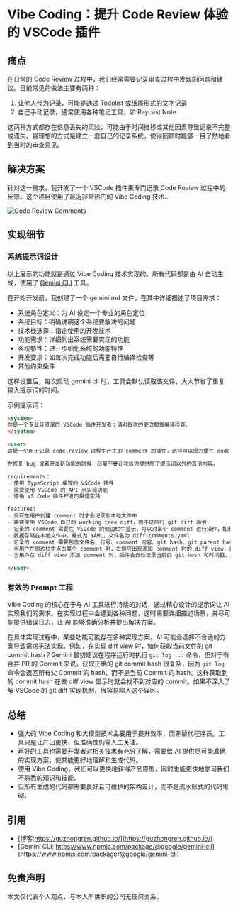 # Vibe Coding：提升 Code Review 体验的 VSCode 插件


## 痛点

在日常的 Code Review 过程中，我们经常需要记录审查过程中发现的问题和建议。目前常见的做法主要有两种：

1. 让他人代为记录，可能是通过 Todolist 或纸质形式的文字记录
2. 自己手动记录，通常使用各种笔记工具，如 Raycast Note

这两种方式都存在信息丢失的风险，可能由于时间推移或其他因素导致记录不完整或遗失。最理想的方式是建立一套自己的记录系统，使得回顾时能够一目了然地看到当时的审查意见。

## 解决方案

针对这一需求，我开发了一个 VSCode 插件来专门记录 Code Review 过程中的反馈。这个项目使用了最近非常热门的 Vibe Coding 技术...

![Code Review Comments](https://cdn.jsdelivr.net/gh/guzhongren/picx-images-hosting@master/plugins/code-review-comments/code-review-comments.6bhdgqda0w.gif)

## 实现细节

### 系统提示词设计

以上展示的功能就是通过 Vibe Coding 技术实现的。所有代码都是由 AI 自动生成，使用了 [Gemini CLI](https://www.npmjs.com/package/@google/gemini-cli) 工具。

在开始开发前，我创建了一个 gemini.md 文件，在其中详细描述了项目需求：

- 系统角色定义：为 AI 设定一个专业的角色定位
- 系统目标：明确说明这个系统要解决的问题
- 技术栈选择：指定使用的开发技术
- 功能需求：详细列出系统需要实现的功能
- 系统特性：进一步细化系统的功能特性
- 开发要求：如每次完成功能后需要自行编译检查等
- 其他约束条件

这样设置后，每次启动 gemini cli 时，工具会默认读取该文件，大大节省了重复输入提示词的时间。

示例提示词：

```md
<system>
你是一个专业且资深的 VSCode 插件开发者；请对每次的更改都做编译检查。
</system>

<user>
这是一个用于记录 code review 过程中产生的 comment 的插件，这样可以很方便在 code review 后对提交的代码进行更改，功能类似 GitHub PR 的 comment。

在修复 bug 或者开发新功能的时候，尽量不要让我给你提供除了提示词以外的其他内容。

requirements：
- 使用 TypeScript 编写的 VSCode 插件
- 需要使用 VSCode 的 API 来实现功能
- 遵循 VS Code 插件开发的最佳实践

features:
- 只有在用户创建 comment 时才会记录到本地文件中
- 需要使用 VSCode 自己的 working tree diff，而不是执行 git diff 命令
- 记录的 comment 需要在 VSCode 的侧边栏中显示，可以对某个 comment 进行操作，如删除、标记为已完成、更改 comment 内容等
- 数据存储在本地文件中，格式为 YAML，文件名为 diff-comments.yaml
- 记录的 comment 需要包含文件名、行号、comment 内容、git hash、git parent hash、创建时间等；排序按照未完成、已完成且倒序排列
- 当用户在侧边栏中点击某个 comment 时，右侧应出现添加 comment 时的 diff view，且跳转到对应的文件和行号
- 当用户在 diff view 添加 comment 时，插件会自动记录当前的 git hash 和时间戳，且在 diff view 右侧文件的行号前面（可以添加 debug icon 的位置）显示一个小图标，表示有 comment 记录；鼠标移动到这个小图标上时，会显示 comment 的内容摘要

</user>
```

### 有效的 Prompt 工程

Vibe Coding 的核心在于与 AI 工具进行持续的对话，通过精心设计的提示词让 AI 实现我们的需求。在实现过程中会遇到各种问题，这时需要详细描述场景，并尽可能提供错误日志，让 AI 能够准确分析并提出解决方案。

在具体实现过程中，某些功能可能存在多种实现方案，AI 可能会选择不合适的方案导致需求无法实现。例如，在实现 diff view 时，如何获取当前文件的 git commit hash？Gemini 最初建议在程序运行时执行 `git log ...` 命令，但对于有合并 PR 的 Commit 来说，获取正确的 git commit hash 很复杂，因为 `git log` 命令会返回所有父 Commit 的 hash，而不是当前 Commit 的 hash。这样获取到的 commit hash 在做 diff view 显示时就会找不到对应的 commit。如果不深入了解 VSCode 的 git diff 实现机制，很容易陷入这个误区。

## 总结

- 强大的 Vibe Coding 和大模型技术主要用于提升效率，而非替代程序员。工具只是让产出更快，但准确性仍需人工关注。
- 再好的工具也需要开发者对相关技术有充分了解，需要给 AI 提供尽可能准确的实现方案，使其能更好地理解和生成代码。
- 使用 Vibe Coding，我们可以更快地获得产品原型，同时也能更快地学习我们不熟悉的知识和技能。
- 但所有生成的代码都需要良好且可维护的架构设计，而不是流水账式的代码堆砌。

## 引用

* [博客:https://guzhongren.github.io/](https://guzhongren.github.io/)
* [Gemini CLI: https://www.npmjs.com/package/@google/gemini-cli](https://www.npmjs.com/package/@google/gemini-cli)

## 免责声明

本文仅代表个人观点，与本人所供职的公司无任何关系。

